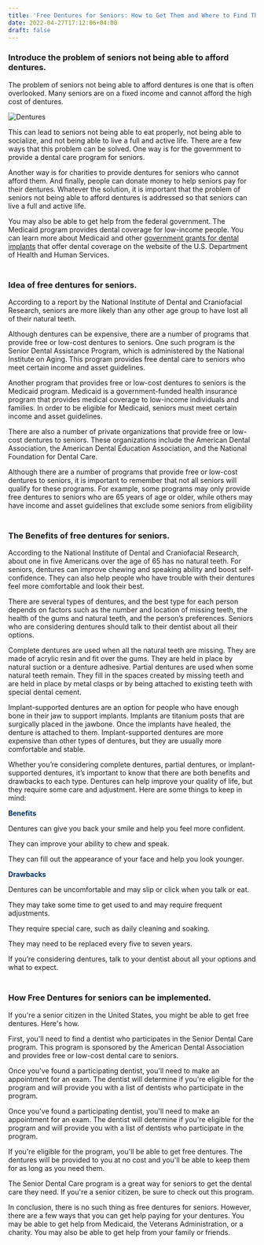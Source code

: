```yaml
---
title: 'Free Dentures for Seniors: How to Get Them and Where to Find Them'
date: 2022-04-27T17:12:06+04:00
draft: false
---
```


<h3><strong>Introduce the problem of seniors not being able to afford dentures.</strong></h3>
<p>The problem of seniors not being able to afford dentures is one that is often overlooked. Many seniors are on a fixed income and cannot afford the high cost of dentures.</p>
<img src="https://i.ibb.co/LhShSM4/Dentures.jpg" alt="Dentures" border="0">
<p>This can lead to seniors not being able to eat properly, not being able to socialize, and not being able to live a full and active life. There are a few ways that this problem can be solved. One way is for the government to provide a dental care program for seniors.</p>
<p>Another way is for charities to provide dentures for seniors who cannot afford them. And finally, people can donate money to help seniors pay for their dentures. Whatever the solution, it is important that the problem of seniors not being able to afford dentures is addressed so that seniors can live a full and active life.</p>
<p>You may also be able to get help from the federal government. The Medicaid program provides dental coverage for low-income people. You can learn more about Medicaid and other <a href="https://marilynsfalsies.com/dental-implant-grants/">government grants for dental implants</a> that offer dental coverage on the website of the U.S. Department of Health and Human Services.
</p>
<h3><br /><strong>Idea of free dentures for seniors.</strong></h3>
<p>According to a report by the National Institute of Dental and Craniofacial Research, seniors are more likely than any other age group to have lost all of their natural teeth.</p>
<p>Although dentures can be expensive, there are a number of programs that provide free or low-cost dentures to seniors. One such program is the Senior Dental Assistance Program, which is administered by the National Institute on Aging. This program provides free dental care to seniors who meet certain income and asset guidelines.</p>
<p>Another program that provides free or low-cost dentures to seniors is the Medicaid program. Medicaid is a government-funded health insurance program that provides medical coverage to low-income individuals and families. In order to be eligible for Medicaid, seniors must meet certain income and asset guidelines.</p>
<p>There are also a number of private organizations that provide free or low-cost dentures to seniors. These organizations include the American Dental Association, the American Dental Education Association, and the National Foundation for Dental Care.</p>
<p>Although there are a number of programs that provide free or low-cost dentures to seniors, it is important to remember that not all seniors will qualify for these programs. For example, some programs may only provide free dentures to seniors who are 65 years of age or older, while others may have income and asset guidelines that exclude some seniors from eligibility</p>
<h3><br /><strong>The Benefits of free dentures for seniors.</strong></h3>
<p>According to the National Institute of Dental and Craniofacial Research, about one in five Americans over the age of 65 has no natural teeth. For seniors, dentures can improve chewing and speaking ability and boost self-confidence. They can also help people who have trouble with their dentures feel more comfortable and look their best.</p>
<p>There are several types of dentures, and the best type for each person depends on factors such as the number and location of missing teeth, the health of the gums and natural teeth, and the person&rsquo;s preferences. Seniors who are considering dentures should talk to their dentist about all their options.</p>
<p>Complete dentures are used when all the natural teeth are missing. They are made of acrylic resin and fit over the gums. They are held in place by natural suction or a denture adhesive. Partial dentures are used when some natural teeth remain. They fill in the spaces created by missing teeth and are held in place by metal clasps or by being attached to existing teeth with special dental cement.</p>
<p>Implant-supported dentures are an option for people who have enough bone in their jaw to support implants. Implants are titanium posts that are surgically placed in the jawbone. Once the implants have healed, the denture is attached to them. Implant-supported dentures are more expensive than other types of dentures, but they are usually more comfortable and stable.</p>
<p>Whether you&rsquo;re considering complete dentures, partial dentures, or implant-supported dentures, it&rsquo;s important to know that there are both benefits and drawbacks to each type. Dentures can help improve your quality of life, but they require some care and adjustment. Here are some things to keep in mind:</p>
<p><span style="color: #003366;"><strong>Benefits</strong></span></p>
<p>Dentures can give you back your smile and help you feel more confident.</p>
<p>They can improve your ability to chew and speak.</p>
<p>They can fill out the appearance of your face and help you look younger.</p>
<p><span style="color: #003366;"><strong>Drawbacks</strong></span></p>
<p>Dentures can be uncomfortable and may slip or click when you talk or eat.</p>
<p>They may take some time to get used to and may require frequent adjustments.</p>
<p>They require special care, such as daily cleaning and soaking.</p>
<p>They may need to be replaced every five to seven years.</p>
<p>If you&rsquo;re considering dentures, talk to your dentist about all your options and what to expect.</p>
<h3><br />How Free Dentures for seniors can be implemented.</h3>
<p>If you're a senior citizen in the United States, you might be able to get free dentures. Here's how.</p>
<p>First, you'll need to find a dentist who participates in the Senior Dental Care program. This program is sponsored by the American Dental Association and provides free or low-cost dental care to seniors.</p>
<p>Once you've found a participating dentist, you'll need to make an appointment for an exam. The dentist will determine if you're eligible for the program and will provide you with a list of dentists who participate in the program.</p>
<p>Once you've found a participating dentist, you'll need to make an appointment for an exam. The dentist will determine if you're eligible for the program and will provide you with a list of dentists who participate in the program.</p>
<p>If you're eligible for the program, you'll be able to get free dentures. The dentures will be provided to you at no cost and you'll be able to keep them for as long as you need them.</p>
<p>The Senior Dental Care program is a great way for seniors to get the dental care they need. If you're a senior citizen, be sure to check out this program.</p>
<p>In conclusion, there is no such thing as free dentures for seniors. However, there are a few ways that you can get help paying for your dentures. You may be able to get help from Medicaid, the Veterans Administration, or a charity. You may also be able to get help from your family or friends.</p>